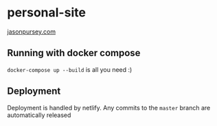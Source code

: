 # personal-site
[jasonpursey.com](https://jasonpursey.com)

## Running with docker compose
`docker-compose up --build` is all you need :)

## Deployment
Deployment is handled by netlify. Any commits to the `master` branch are automatically released
